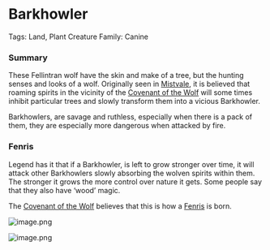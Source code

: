 # Barkhowler

Tags: Land, Plant
Creature Family: Canine

### Summary

These Fellintran wolf have the skin and make of a tree, but the hunting senses and looks of a wolf. Originally seen in [Mistvale](Mistvale%2012475a22781a808a86d7ea4e1bdc406a.md), it is believed that roaming spirits in the vicinity of the [Covenant of the Wolf](Covenant%20of%20the%20Wolf%2012575a22781a80d99e01f30949cd5c3f.md) will some times inhibit particular trees and slowly transform them into a vicious Barkhowler.

Barkhowlers, are savage and ruthless, especially when there is a pack of them, they are especially more dangerous when attacked by fire.

### Fenris

Legend has it that if a Barkhowler, is left to grow stronger over time, it will attack other Barkhowlers slowly absorbing the wolven spirits within them. The stronger it grows the more control over nature it gets. Some people say that they also have ‘wood’ magic. 

The [Covenant of the Wolf](Covenant%20of%20the%20Wolf%2012575a22781a80d99e01f30949cd5c3f.md) believes that this is how a [Fenris](Fenris%20081e317410294fd8b9138ce72eb92c74.md) is born.

![image.png](image%2035.png)

![image.png](image%2036.png)